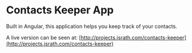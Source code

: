 # Contacts Keeper App

Built in Angular, this application helps you keep track of your contacts. 

A live version can be seen at: [http://projects.jsrath.com/contacts-keeper](http://projects.jsrath.com/contacts-keeper)
